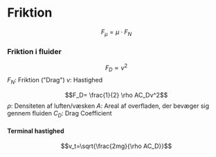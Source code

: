 # Friktion
$$F_{\mu} = \mu \cdot F_N$$

### Friktion i fluider
$$F_D \propto v^2$$
$F_N$: Friktion ("Drag")
$v$: Hastighed

$$F_D= \frac{1}{2} \rho AC_Dv^2$$
$\rho$: Densiteten af luften/væsken
$A$: Areal af overfladen, der bevæger sig gennem fluiden
$C_D$: Drag Coefficient

#### Terminal hastighed
$$v_t=\sqrt{\frac{2mg}{\rho AC_D}}$$